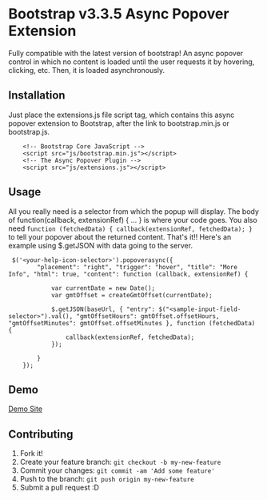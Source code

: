 # Bootstrap v3.3.5 Async Popover Extension

Fully compatible with the latest version of bootstrap!  An async popover control in which no content is loaded until the user requests it by hovering, clicking, etc. Then, it is loaded asynchronously.

## Installation

Just place the extensions.js file script tag, which contains this async popover extension to Bootstrap, after the link to bootstrap.min.js or bootstrap.js.

```
    <!-- Bootstrap Core JavaScript -->
    <script src="js/bootstrap.min.js"></script>
    <!-- The Async Popover Plugin -->
    <script src="js/extensions.js"></script>
```


## Usage

All you really need is a selector from which the popup will display.  The body of function(callback, extensionRef) { ... } is where your code goes.
You also need ```function (fetchedData) {
                callback(extensionRef, fetchedData);
            }``` to tell your popover about the returned content.  That's it!!  Here's an example using $.getJSON with data going to the server. 

```
 $('<your-help-icon-selector>').popoverasync({
        "placement": "right", "trigger": "hover", "title": "More Info", "html": true, "content": function (callback, extensionRef) {

            var currentDate = new Date();
            var gmtOffset = createGmtOffset(currentDate);

            $.getJSON(baseUrl, { "entry": $("<sample-input-field-selector>").val(), "gmtOffsetHours": gmtOffset.offsetHours, "gmtOffsetMinutes": gmtOffset.offsetMinutes }, function (fetchedData) {
                callback(extensionRef, fetchedData);
            });

        }
    });
```
## Demo

[Demo Site](http://bootstrapasyncpopover.apphb.com/ "Bootstrap Async Popover Demo") 

## Contributing

1. Fork it!
2. Create your feature branch: `git checkout -b my-new-feature`
3. Commit your changes: `git commit -am 'Add some feature'`
4. Push to the branch: `git push origin my-new-feature`
5. Submit a pull request :D

